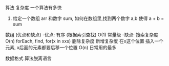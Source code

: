 算法 复杂度 一个算法有多快
1. 给定一个数组 arr 和数字 sum, 如何在数组里,找到两个数字 a,b 使得 a + b = sum

数组 (优点和缺点)
    -优点: 有序 (根据索引查找) O(1) 常量级
    -缺点: 
          搜索复杂度 O(n) forEach, find, for(x in xxs)
          删除复杂度
          新增复杂度 在x这个位置 插入一个元素, x后面的元素都要后移一个位置 O(n)
          日常用的最多

数据格式 算法脱离语言